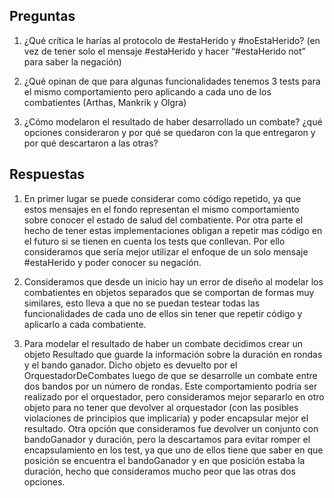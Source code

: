 ## Preguntas

1. ¿Qué crítica le harías al protocolo de #estaHerido y #noEstaHerido? (en vez de tener solo el mensaje #estaHerido y hacer “#estaHerido not” para saber la negación)

2. ¿Qué opinan de que para algunas funcionalidades tenemos 3 tests para el mismo comportamiento pero aplicando a cada uno de los combatientes (Arthas, Mankrik y Olgra)

3. ¿Cómo modelaron el resultado de haber desarrollado un combate? ¿qué opciones consideraron y por qué se quedaron con la que entregaron y por qué descartaron a las otras?

## Respuestas

1. En primer lugar se puede considerar como código repetido, ya que estos mensajes en el fondo representan el mismo comportamiento sobre conocer el estado de salud del combatiente. Por otra parte el hecho de tener estas implementaciones obligan a repetir mas código en el futuro si se tienen en cuenta los tests que conllevan. Por ello consideramos que sería mejor utilizar el enfoque de un solo mensaje #estaHerido y poder conocer su negación.

2. Consideramos que desde un inicio hay un error de diseño al modelar los combatientes en objetos separados que se comportan de formas muy similares, esto lleva a que no se puedan testear todas las funcionalidades de cada uno de ellos sin tener que repetir código y aplicarlo a cada combatiente.

3. Para modelar el resultado de haber un combate decidimos crear un objeto Resultado que guarde la información sobre la duración en rondas y el bando ganador. Dicho objeto es devuelto por el OrquestadorDeCombates luego de que se desarrolle un combate entre dos bandos por un número de rondas. Este comportamiento podria ser realizado por el orquestador, pero consideramos mejor separarlo en otro objeto para no tener que devolver al orquestador (con las posibles violaciones de principios que implicaría) y poder encapsular mejor el resultado. 
Otra opción que consideramos fue devolver un conjunto con bandoGanador y duración, pero la descartamos para evitar romper el encapsulamiento en los test, ya que uno de ellos tiene que saber en que posición se encuentra el bandoGanador y en que posición estaba la duración, hecho que consideramos mucho peor que las otras dos opciones.
